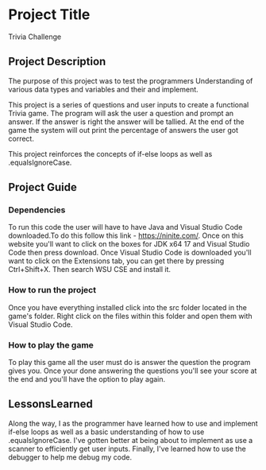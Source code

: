# Project Title

Trivia Challenge

## Project Description

The purpose of this project was to test the programmers Understanding of various data types and variables and their and implement.

This project is a series of questions and user inputs to create a functional Trivia game. The program will ask the user a question and prompt an answer. If the answer is right the answer will be tallied. At the end of the game the system will out print the percentage of answers the user got correct.
 
 This project reinforces the concepts of if-else loops as well as .equalsIgnoreCase.

## Project Guide

### Dependencies

To run this code the user will have to have Java and Visual Studio Code downloaded.To do this follow this link - https://ninite.com/. Once on this website you'll want to click on the boxes for JDK x64 17 and Visual Studio Code then press download. Once Visual Studio Code is downloaded you'll want to click on the Extensions tab, you can get there by pressing Ctrl+Shift+X. Then search WSU CSE and install it.

### How to run the project

Once you have everything installed click into the src folder located in the game's folder. Right click on the files within this folder and open them with Visual Studio Code.

### How to play the game

To play this game all the user must do is  answer the question the program gives you. Once your done answering the questions you'll see your score at the end and you'll have the option to play again. 

## LessonsLearned

Along the way, I as the programmer have learned how to use and implement if-else loops as well as a basic understanding of how to use .equalsIgnoreCase. I've gotten better at being about to implement as use a scanner to efficiently get user inputs. Finally, I've learned how to use the debugger to help me debug my code.
